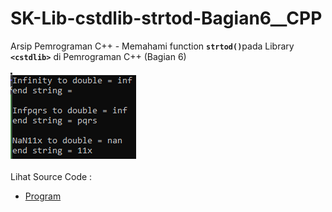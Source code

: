 # SK-Lib-cstdlib-strtod-Bagian6__CPP
Arsip Pemrograman C++ - Memahami function <code><b>strtod()</b></code>pada Library <code><b>&lt;cstdlib></b></code> di Pemrograman C++ (Bagian 6)<br><br>
<img src="https://github.com/RizkyKhapidsyah/SK-Lib-cstdlib-strtod-Bagian6__CPP/blob/master/SK-Lib-cstdlib-strtod-Bagian6__CPP/x64/result/001.PNG"><br><br>
Lihat Source Code : <br>
- <a href="https://github.com/RizkyKhapidsyah/SK-Lib-cstdlib-strtod-Bagian6__CPP/blob/master/SK-Lib-cstdlib-strtod-Bagian6__CPP/Source.cpp">Program</a>
